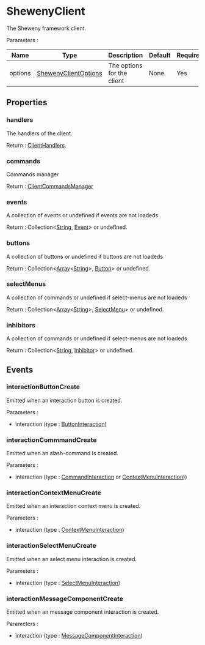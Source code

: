# ShewenyClient

The Sheweny framework client.

Parameters :

| Name    | Type                                                       | Description                | Default | Required |
| ------- | ---------------------------------------------------------- | -------------------------- | ------- | -------- |
| options | [ShewenyClientOptions](../typedef/ShewenyClientOptions.md) | The options for the client | None    | Yes      |

## Properties

### handlers

The handlers of the client.

Return : [ClientHandlers](../typedef/ClientHandlers.md).

### commands

Commands manager

Return : [ClientCommandsManager](../typedef/ClientCommandsManager.md)

### events

A collection of events or undefined if events are not loadeds

Return : Collection\<[String](https://developer.mozilla.org/en-US/docs/Web/JavaScript/Reference/Global_Objects/String), [Event](../structures/Event.md)> or undefined.

### buttons

A collection of buttons or undefined if buttons are not loadeds

Return : Collection\<[Array](https://developer.mozilla.org/en-US/docs/Web/JavaScript/Reference/Global_Objects/Array)<[String](https://developer.mozilla.org/en-US/docs/Web/JavaScript/Reference/Global_Objects/String)>, [Button](../structures/Button.md)> or undefined.

### selectMenus

A collection of commands or undefined if select-menus are not loadeds

Return : Collection\<[Array](https://developer.mozilla.org/en-US/docs/Web/JavaScript/Reference/Global_Objects/Array)<[String](https://developer.mozilla.org/en-US/docs/Web/JavaScript/Reference/Global_Objects/String)>, [SelectMenu](../structures/selectMenu.md)> or undefined.

### inhibitors

A collection of commands or undefined if select-menus are not loadeds

Return : Collection\<[String](https://developer.mozilla.org/en-US/docs/Web/JavaScript/Reference/Global_Objects/String), [Inhibitor](../structures/Inhibitor.md)> or undefined.

## Events

### interactionButtonCreate

Emitted when an interaction button is created.

Parameters :

- interaction (type : [ButtonInteraction](https://discord.js.org/#/docs/main/stable/class/ButtonInteraction))

### interactionCommmandCreate

Emitted when an slash-command is created.

Parameters :

- interaction (type : [CommandInteraction](https://discord.js.org/#/docs/main/stable/class/CommandInteraction) or [ContextMenuInteraction](https://discord.js.org/#/docs/main/stable/class/ContextMenuInteraction)))

### interactionContextMenuCreate

Emitted when an interaction context menu is created.

Parameters :

- interaction (type : [ContextMenuInteraction](https://discord.js.org/#/docs/main/stable/class/ContextMenuInteraction))

### interactionSelectMenuCreate

Emitted when an select menu interaction is created.

Parameters :

- interaction (type : [SelectMenuInteraction](https://discord.js.org/#/docs/main/stable/class/SelectMenuInteraction))

### interactionMessageComponentCreate

Emitted when an message component interaction is created.

Parameters :

- interaction (type : [MessageComponentInteraction](https://discord.js.org/#/docs/main/stable/class/MessageComponentInteraction))
